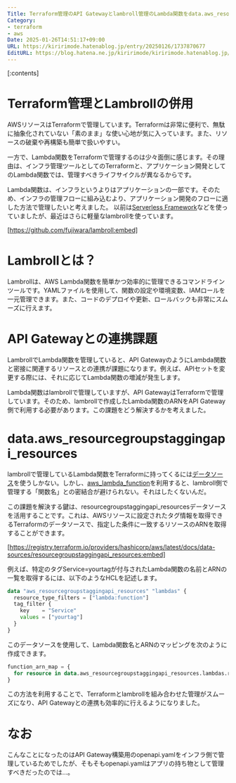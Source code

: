```yaml
---
Title: Terraform管理のAPI Gatewayとlambroll管理のLambda関数をdata.aws_resourcegroupstaggingapi_resourcesで繋げる
Category:
- terraform
- aws
Date: 2025-01-26T14:51:17+09:00
URL: https://kiririmode.hatenablog.jp/entry/20250126/1737870677
EditURL: https://blog.hatena.ne.jp/kiririmode/kiririmode.hatenablog.jp/atom/entry/6802418398323385243
---
```


[:contents]

# Terraform管理とLambrollの併用

AWSリソースはTerraformで管理しています。Terraformは非常に便利で、無駄に抽象化されていない「素のまま」な使い心地が気に入っています。また、リソースの破棄や再構築も簡単で扱いやすい。

一方で、Lambda関数をTerraformで管理するのは少々面倒に感じます。その理由は、インフラ管理ツールとしてのTerraformと、アプリケーション開発としてのLambda関数では、管理すべきライフサイクルが異なるからです。

Lambda関数は、インフラというよりはアプリケーションの一部です。そのため、インフラの管理フローに組み込むより、アプリケーション開発のフローに適した方法で管理したいと考えました。
以前は[Serverless Framework](https://www.serverless.com/)などを使っていましたが、最近はさらに軽量なlambrollを使っています。

[https://github.com/fujiwara/lambroll:embed]

# Lambrollとは？

Lambrollは、AWS Lambda関数を簡単かつ効率的に管理できるコマンドラインツールです。YAMLファイルを使用して、関数の設定や環境変数、IAMロールを一元管理できます。また、コードのデプロイや更新、ロールバックも非常にスムーズに行えます。

# API Gatewayとの連携課題

LambrollでLambda関数を管理していると、API GatewayのようにLambda関数と密接に関連するリソースとの連携が課題になります。例えば、APIセットを変更する際には、それに応じてLambda関数の増減が発生します。

Lambda関数はlambrollで管理していますが、API GatewayはTerraformで管理しています。そのため、lambrollで作成したLambda関数のARNをAPI Gateway側で利用する必要があります。この課題をどう解決するかを考えました。

# data.aws_resourcegroupstaggingapi_resources

lambrollで管理しているLambda関数をTerraformに持ってくるには[データソース](https://developer.hashicorp.com/terraform/language/data-sources)を使うしかない。しかし、[aws_lambda_function](https://registry.terraform.io/providers/hashicorp/aws/latest/docs/data-sources/lambda_function)を利用すると、lambroll側で管理する「関数名」との密結合が避けられない。それはしたくないんだ。

この課題を解決する鍵は、resourcegroupstaggingapi_resourcesデータソースを活用することです。これは、AWSリソースに設定されたタグ情報を取得できるTerraformのデータソースで、指定した条件に一致するリソースのARNを取得することができます。

[https://registry.terraform.io/providers/hashicorp/aws/latest/docs/data-sources/resourcegroupstaggingapi_resources:embed]

例えば、特定のタグService=yourtagが付与されたLambda関数の名前とARNの一覧を取得するには、以下のようなHCLを記述します。

```terraform
data "aws_resourcegroupstaggingapi_resources" "lambdas" {
  resource_type_filters = ["lambda:function"]
  tag_filter {
    key    = "Service"
    values = ["yourtag"]
  }
}
```

このデータソースを使用して、Lambda関数名とARNのマッピングを次のように作成できます。

```terraform
function_arn_map = {
  for resource in data.aws_resourcegroupstaggingapi_resources.lambdas.resource_tag_mapping_list : resource.tags["Name"] => resource.resource_arn
}
```

この方法を利用することで、Terraformとlambrollを組み合わせた管理がスムーズになり、API Gatewayとの連携も効率的に行えるようになりました。

# なお

こんなことになったのはAPI Gateway構築用のopenapi.yamlをインフラ側で管理しているためでしたが、そもそもopenapi.yamlはアプリの持ち物として管理すべきだったのでは…。

